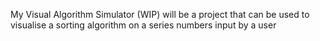 My Visual Algorithm Simulator (WIP) will be a project that can be used to visualise a sorting algorithm on a series numbers input by a user
